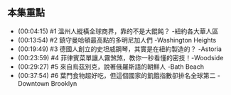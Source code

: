 ---
---


## 本集重點

* (00:04:15) #1 溫州人縱橫全球商界，靠的不是大餛飩？ -紐約各大華人區
* (00:13:54) #2 鎮守曼哈頓最高點的多明尼加人們 -Washington Heights
* (00:19:49) #3 德國人創立的史坦威鋼琴，其實是在紐約製造的？ -Astoria
* (00:23:59) #4 菲律賓菜單讓人霧煞煞，教你一秒看懂的密技！-Woodside
* (00:29:27) #5 來自烏茲別克，說著俄羅斯語的朝鮮人 -Bath Beach
* (00:37:54) #6 葉門食物超好吃，但這個國家的飢餓指數卻排名全球第二 -Downtown Brooklyn
